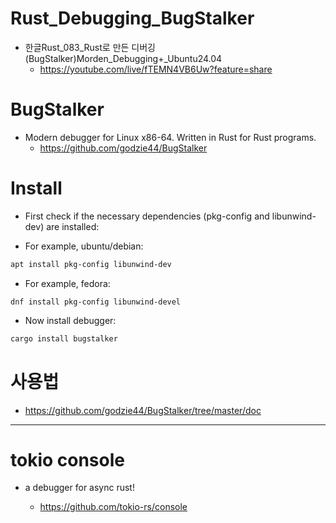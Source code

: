# Rust_Debugging_BugStalker

- 한글Rust_083_Rust로 만든 디버깅(BugStalker)Morden_Debugging+_Ubuntu24.04
  - https://youtube.com/live/fTEMN4VB6Uw?feature=share

# BugStalker
- Modern debugger for Linux x86-64. Written in Rust for Rust programs.
  - https://github.com/godzie44/BugStalker


# Install

- First check if the necessary dependencies (pkg-config and libunwind-dev) are installed:

- For example, ubuntu/debian:

```bash
apt install pkg-config libunwind-dev
```

- For example, fedora:

```
dnf install pkg-config libunwind-devel
```

- Now install debugger:
```bash
cargo install bugstalker
```

# 사용법
- https://github.com/godzie44/BugStalker/tree/master/doc

<hr>

# tokio console

- a debugger for async rust!

  - https://github.com/tokio-rs/console